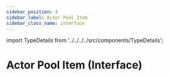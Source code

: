 ```yaml
---
sidebar_position: 4
sidebar_label: Actor Pool Item
sidebar_class_name: interface
---
```


import TypeDetails from '../../../../src/components/TypeDetails';

# Actor Pool Item (Interface)

<TypeDetails icon="🔷" 
typeName="INActorPoolItem" typeNameExtra="/ UNActorPoolItem" 
headerFile="Plugins/ActorPools/Source/NexusActorPools/Public/INActorPoolItem.h" />